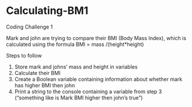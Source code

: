 # Calculating-BM1

Coding Challenge 1

Mark and john are trying to compare their BMI (Body Mass Index), which is calculated using the formula BMI = mass /(height*height) 

Steps to follow 
1.	Store mark and johns’ mass and height in variables 
2.	Calculate their BMI
3.	Create a Boolean variable containing information about whether mark has higher BMI then john 
4.	Print a string to the console containing a variable from step 3 (“something like is Mark BMI higher then john’s true”)
